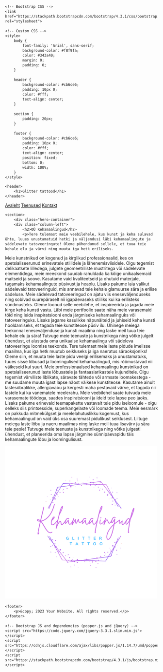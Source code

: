 <!DOCTYPE html>
<html lang="en">

<head>
    <meta charset="UTF-8">
    <meta name="viewport" content="width=device-width, initial-scale=1.0">
    <meta name="description" content="Tegeleme Tallinnas glitter tattoode maalimisega.">
    <meta name="keywords" content="kehamaalingud, glitter tattoo, näomaalingud, laste pidu, laste sünnipäev, festival, näomaalingud Tallinnas, glitter tattoo tallinn, ">
    <title>Glitter tattoo</title>

    <!-- Bootstrap CSS -->
    <link href="https://stackpath.bootstrapcdn.com/bootstrap/4.3.1/css/bootstrap.min.css" rel="stylesheet">

    <!-- Custom CSS -->
    <style>
        body {
            font-family: 'Arial', sans-serif;
            background-color: #f8f9fa;
            color: #343a40;
            margin: 0;
            padding: 0;
        }

        header {
            background-color: #cb6ce6;
            padding: 10px 0;
            color: #fff;
            text-align: center;
        }

        section {
            padding: 20px;
        }

        footer {
            background-color: #cb6ce6;
            padding: 10px 0;
            color: #fff;
            text-align: center;
            position: fixed;
            bottom: 0;
            width: 100%;
        }
    </style>
</head>

<body>

    <header>
        <h1>Glitter tattood</h1>
    </header>
<nav>
    <div class="nav-items">
        <a href="/">Avaleht</a>
        <a href="/">Teenused</a>
        <a href="/">Kontakt</a>
    </div>
</nav>

    <section>
        <div class="hero-container">
        <div class="column-left">
            <h2>OÜ Kehamaalingud</h2>
            <p>Tere tulemast meie veebilehele, kus kunst ja keha sulavad ühte, luues unustamatuid hetki ja väljendusi läbi kehamaalingute ja sädelevate tatoveeringute! Oleme pühendunud sellele, et tuua teie kehale elu ja värvi ning muuta iga hetk eriliseks.
Meie kunstnikud on kogenud ja kirglikud professionaalid, kes on spetsialiseerunud erinevatele stiilidele ja lähenemisviisidele. Olgu tegemist delikaatsete lilledega, julgete geomeetriliste mustritega või sädelevate elementidega, meie meeskond suudab rahuldada ka kõige unikaalsemaid maitseid ja soove.
Kasutame vaid kvaliteetseid ja ohutuid materjale, tagamaks kehamaalingute püsivust ja heaolu. Lisaks pakume laia valikut sädelevaid tatoveeringuid, mis annavad teie kehale glamuurse sära ja erilise sädeluse. Meie sädelevad tatoveeringud on ajatu viis eneseväljenduseks ning sobivad suurepäraselt nii igapäevaseks stiiliks kui ka erilisteks sündmusteks.
Oleme loonud selle veebilehe, et inspireerida ja jagada meie kirge keha kunsti vastu. Läbi meie portfoolio saate näha meie varasemaid töid ning leida inspiratsiooni enda järgmiseks kehamaalinguks või tatoveeringuks. Lisaks jagame kasulikke näpunäiteid ja juhiseid keha kunsti hooldamiseks, et tagada teie kunstiteose püsiv ilu.
Ühinege meiega teekonnal eneseväljenduse ja kunsti maailma ning laske meil tuua teie kehale elu ja sära! Tutvuge meie teenuste ja kunstnikega ning võtke julgelt ühendust, et alustada oma unikaalse kehamaalingu või sädeleva tatoveeringu loomise teekonda.
Tere tulemast meie laste pidude imelisse maailma, kus iga hetk muutub seikluseks ja iga naeratus säraoksjoniks! Oleme siin, et muuta teie laste pidu veelgi erilisemaks ja unustamatuks, tuues sisse lõbusad ja loomingulised kehamaalingud, mis rõõmustavad nii väikeseid kui suuri.
Meie professionaalsed kehamaalingu kunstnikud on spetsialiseerunud laste lõbusatele ja fantaasiarikastele kujunditele. Olgu tegemist värviliste liblikate, säravate tähtede või armsate loomakestega - me suudame muuta igast lapse näost väikese kunstiteose. Kasutame ainult lastesõbralikke, allergiavabu ja kergesti maha pestavaid värve, et tagada nii lastele kui ka vanematele meelerahu.
Meie veebilehel saate tutvuda meie varasemate töödega, saades inspiratsiooni ja ideid teie lapse peo jaoks. Lisaks pakume erinevaid teemapakette vastavalt teie pidu iseloomule - olgu selleks siis printsesside, superkangelaste või loomade teema. Meie eesmärk on pakkuda mitmekülgset ja meelelahutuslikku kogemust, kus kehamaalingud on vaid üks osa suuremast pidulikust seiklusest.
Liituge meiega laste lõbu ja naeru maailmas ning laske meil tuua lisavärv ja sära teie peole! Tutvuge meie teenuste ja kunstnikega ning võtke julgesti ühendust, et planeerida oma lapse järgmine sünnipäevapidu täis kehamaalingute lõbu ja loomingulisust.


</p>
        </div>
        <div class="column-right">
            <img src="./logo.png" alt="kehamaalingute logo">
        </div>
    </section>

    <footer>
        <p>&copy; 2023 Your Website. All rights reserved.</p>
    </footer>

    <!-- Bootstrap JS and dependencies (popper.js and jQuery) -->
    <script src="https://code.jquery.com/jquery-3.3.1.slim.min.js"></script>
    <script src="https://cdnjs.cloudflare.com/ajax/libs/popper.js/1.14.7/umd/popper.min.js"></script>
    <script src="https://stackpath.bootstrapcdn.com/bootstrap/4.3.1/js/bootstrap.min.js"></script>

</body>

</html>
